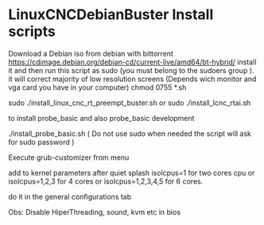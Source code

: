 # LinuxCNCDebianBuster Install scripts

Download a Debian iso from debian with bittorrent 
https://cdimage.debian.org/debian-cd/current-live/amd64/bt-hybrid/
install it and then run this script as sudo (you must belong to the sudoers group ).
it will correct majority of low resolution screens (Depends wich monitor and vga card you have in your computer) 
chmod 0755 *.sh

sudo ./install_linux_cnc_rt_preempt_buster.sh
or
sudo ./install_lcnc_rtai.sh 

to install probe_basic and also probe_basic development

./install_probe_basic.sh ( Do not use sudo when needed the script will ask for sudo password )


Execute grub-customizer from menu

add to kernel parameters after quiet splash isolcpus=1 for two cores cpu or isolcpus=1,2,3 for 4 cores or isolcpus=1,2,3,4,5 for 6 cores.

do it in the general configurations tab

Obs: Disable HiperThreading, sound, kvm etc in bios
